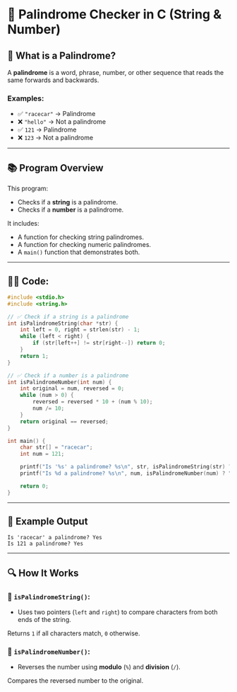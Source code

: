 # 🔁 Palindrome Checker in C (String & Number)

## 📝 **What is a Palindrome?**
A **palindrome** is a word, phrase, number, or other sequence that reads the same forwards and backwards.

### Examples:
- ✅ `"racecar"` → Palindrome
- ❌ `"hello"` → Not a palindrome
- ✅ `121` → Palindrome
- ❌ `123` → Not a palindrome

---

## 📚 **Program Overview**

This program:
- Checks if a **string** is a palindrome.
- Checks if a **number** is a palindrome.

It includes:
- A function for checking string palindromes.
- A function for checking numeric palindromes.
- A `main()` function that demonstrates both.

---

## 🧑‍💻 **Code:**

```c
#include <stdio.h>
#include <string.h>

// ✅ Check if a string is a palindrome
int isPalindromeString(char *str) {
    int left = 0, right = strlen(str) - 1;
    while (left < right) {
        if (str[left++] != str[right--]) return 0;
    }
    return 1;
}

// ✅ Check if a number is a palindrome
int isPalindromeNumber(int num) {
    int original = num, reversed = 0;
    while (num > 0) {
        reversed = reversed * 10 + (num % 10);
        num /= 10;
    }
    return original == reversed;
}

int main() {
    char str[] = "racecar";
    int num = 121;

    printf("Is '%s' a palindrome? %s\n", str, isPalindromeString(str) ? "Yes" : "No");
    printf("Is %d a palindrome? %s\n", num, isPalindromeNumber(num) ? "Yes" : "No");

    return 0;
}
```

---

## 🚀 Example Output
```
Is 'racecar' a palindrome? Yes
Is 121 a palindrome? Yes
```
---
## 🔍 How It Works
### 📌 `isPalindromeString()`:
- Uses two pointers (`left` and `right`) to compare characters from both ends of the string.

Returns `1` if all characters match, `0` otherwise.

### 📌 `isPalindromeNumber()`:
- Reverses the number using **modulo** (`%`) and **division** (`/`).

Compares the reversed number to the original.

